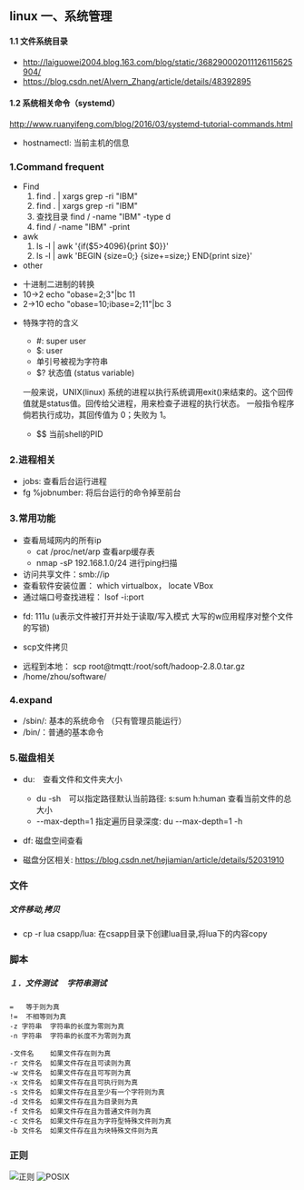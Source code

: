 ## linux 一、系统管理
#### 1.1 文件系统目录
- http://laiguowei2004.blog.163.com/blog/static/368290002011126115625904/
- https://blog.csdn.net/Alvern_Zhang/article/details/48392895
#### 1.2 系统相关命令（systemd）
http://www.ruanyifeng.com/blog/2016/03/systemd-tutorial-commands.html
- hostnamectl: 当前主机的信息





### 1.Command frequent
- Find
    1. find . | xargs grep -ri "IBM"
    2. find . | xargs grep -ri "IBM"
    3. 查找目录 find / -name "IBM" -type d
    4. find / -name "IBM" -print
- awk
    1. ls -l | awk '{if($5>4096){print $0}}'
    2. ls -l | awk 'BEGIN {size=0;} {size+=size;} END{print size}'
- other
 + 十进制二进制的转换
 + 10->2 echo "obase=2;3"|bc 11
 + 2->10 echo "obase=10;ibase=2;11"|bc 3
- 特殊字符的含义
  +  #: super user
  +  $: user
  +  单引号被视为字符串
  +  $? 状态值 (status variable)

    一般来说，UNIX(linux) 系统的进程以执行系统调用exit()来结束的。这个回传值就是status值。回传给父进程，用来检查子进程的执行状态。
   一般指令程序倘若执行成功，其回传值为 0；失败为 1。
  +  $$ 当前shell的PID

### 2.进程相关
- jobs: 查看后台运行进程
- fg %jobnumber: 将后台运行的命令掉至前台

### 3.常用功能
- 查看局域网内的所有ip
  + cat /proc/net/arp 查看arp缓存表
  + nmap -sP 192.168.1.0/24 进行ping扫描
- 访问共享文件：smb://ip
- 查看软件安装位置： which virtualbox， locate VBox
- 通过端口号查找进程： lsof -i:port
 + fd: 111u (u表示文件被打开并处于读取/写入模式 大写的w应用程序对整个文件的写锁)
- scp文件拷贝
 + 远程到本地： scp root@tmqtt:/root/soft/hadoop-2.8.0.tar.gz
 + /home/zhou/software/

### 4.expand
- /sbin/: 基本的系统命令 （只有管理员能运行）
- /bin/：普通的基本命令


### 5.磁盘相关
- du:　查看文件和文件夹大小
  * du -sh　可以指定路径默认当前路径: s:sum  h:human 查看当前文件的总大小
  * --max-depth=1 指定遍历目录深度: du --max-depth=1 -h


- df: 磁盘空间查看
- 磁盘分区相关: https://blog.csdn.net/hejiamian/article/details/52031910

### 文件
##### 文件移动,拷贝
- cp -r lua csapp/lua: 在csapp目录下创建lua目录,将lua下的内容copy


### 脚本
##### １．文件测试 　字符串测试

    =	等于则为真
    !=	不相等则为真
    -z 字符串	字符串的长度为零则为真
    -n 字符串	字符串的长度不为零则为真

    -文件名	如果文件存在则为真
    -r 文件名	如果文件存在且可读则为真
    -w 文件名	如果文件存在且可写则为真
    -x 文件名	如果文件存在且可执行则为真
    -s 文件名	如果文件存在且至少有一个字符则为真
    -d 文件名	如果文件存在且为目录则为真
    -f 文件名	如果文件存在且为普通文件则为真
    -c 文件名	如果文件存在且为字符型特殊文件则为真
    -b 文件名	如果文件存在且为块特殊文件则为真

### 正则
![正则](assets/markdown-img-paste-2018103112094450.png)
![POSIX](assets/markdown-img-paste-2018103112112796.png)
